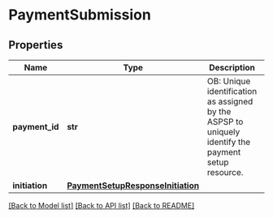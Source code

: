# PaymentSubmission

## Properties
Name | Type | Description | Notes
------------ | ------------- | ------------- | -------------
**payment_id** | **str** | OB: Unique identification as assigned by the ASPSP to uniquely identify the payment setup resource. | 
**initiation** | [**PaymentSetupResponseInitiation**](PaymentSetupResponseInitiation.md) |  | 

[[Back to Model list]](../README.md#documentation-for-models) [[Back to API list]](../README.md#documentation-for-api-endpoints) [[Back to README]](../README.md)


